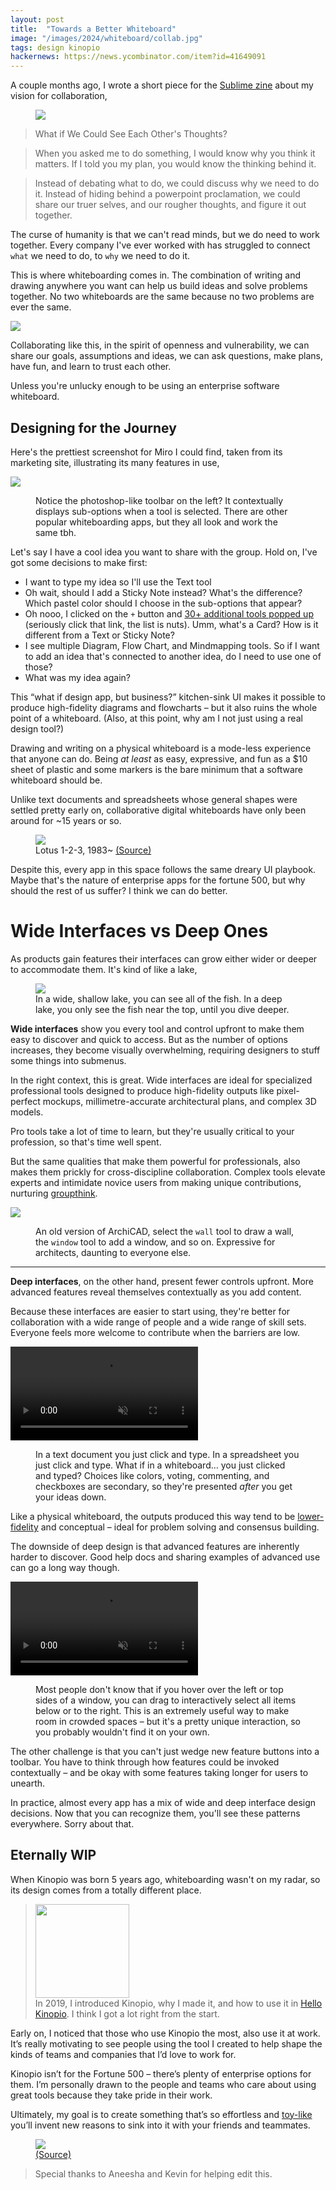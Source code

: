 ```yaml
---
layout: post
title:  "Towards a Better Whiteboard"
image: "/images/2024/whiteboard/collab.jpg"
tags: design kinopio
hackernews: https://news.ycombinator.com/item?id=41649091
---
```


A couple months ago, I wrote a short piece for the [Sublime zine](https://sublime.app/zine) about my vision for collaboration,

<figure>
  <img src="/images/2024/whiteboard/book-cover.webp" class="" style="margin-bottom: 0">
</figure>


> What if We Could See Each Other's Thoughts?

> When you asked me to do something, I would know why you think it matters. If I told you my plan, you would know the thinking behind it.

> Instead of debating what to do, we could discuss why we need to do it. Instead of hiding behind a powerpoint proclamation, we could share our truer selves, and our rougher thoughts, and figure it out together.

The curse of humanity is that we can't read minds, but we do need to work together. Every company I've ever worked with has struggled to connect `what` we need to do, to `why` we need to do it.

This is where whiteboarding comes in. The combination of writing and drawing anywhere you want can help us build ideas and solve problems together. No two whiteboards are the same because no two problems are ever the same.


<img src="/images/2024/whiteboard/w4.webp" class="no-shadow large">



Collaborating like this, in the spirit of openness and vulnerability, we can share our goals, assumptions and ideas, we can ask questions, make plans, have fun, and learn to trust each other.

Unless you're unlucky enough to be using an enterprise software whiteboard.

## Designing for the Journey

Here's the prettiest screenshot for Miro I could find, taken from its marketing site, illustrating its many features in use,

<img src="/images/2024/whiteboard/miro.png" class="no-shadow " />
<figure>
  <figcaption>
    Notice the photoshop-like toolbar on the left? It contextually displays sub-options when a tool is selected. There are other popular whiteboarding apps, but they all look and work the same tbh.
  </figcaption>
</figure>

Let's say I have a cool idea you want to share with the group. Hold on, I've got some decisions to make first:

- I want to type my idea so I'll use the Text tool
- Oh wait, should I add a Sticky Note instead? What's the difference? Which pastel color should I choose in the sub-options that appear?
- Oh nooo, I clicked on the `+` button and [30+ additional tools popped up](/images/2024/whiteboard/miro-toolbar.mp4) (seriously click that link, the list is nuts). Umm, what's a Card? How is it different from a Text or Sticky Note?
- I see multiple Diagram, Flow Chart, and Mindmapping tools. So if I want to add an idea that's connected to another idea, do I need to use one of those?
- What was my idea again?

This “what if design app, but business?” kitchen-sink UI makes it possible to produce high-fidelity diagrams and flowcharts – but it also ruins the whole point of a whiteboard. (Also, at this point, why am I not just using a real design tool?)

Drawing and writing on a physical whiteboard is a mode-less experience that anyone can do. Being *at least* as easy, expressive, and fun as a $10 sheet of plastic and some markers is the bare minimum that a software whiteboard should be.

Unlike text documents and spreadsheets whose general shapes were settled pretty early on, collaborative digital whiteboards have only been around for ~15 years or so.

<figure>
  <img src="/images/2024/whiteboard/Lotus-123-3.0-MSDOS.png" class="" />
  <figcaption>
    Lotus 1-2-3, 1983~
    <a href="https://en.wikipedia.org/wiki/VisiCalc">
      (Source)
    </a>
  </figcaption>
</figure>

Despite this, every app in this space follows the same dreary UI playbook. Maybe that's the nature of enterprise apps for the fortune 500, but why should the rest of us suffer? I think we can do better.

# Wide Interfaces vs Deep Ones

As products gain features their interfaces can grow either wider or deeper to accommodate them. It's kind of like a lake,

<figure>
  <img src="/images/2024/whiteboard/lake3.svg" class="no-shadow" />
  <figcaption>
    In a wide, shallow lake, you can see all of the fish. In a deep lake, you only see the fish near the top, until you dive deeper.
  </figcaption>
</figure>

**Wide interfaces** show you every tool and control upfront to make them easy to discover and quick to access. But as the number of options increases, they become visually overwhelming, requiring designers to stuff some things into submenus.

In the right context, this is great. Wide interfaces are ideal for specialized professional tools designed to produce high-fidelity outputs like pixel-perfect mockups, millimetre-accurate architectural plans, and complex 3D models.

Pro tools take a lot of time to learn, but they're usually critical to your profession, so that's time well spent.

But the same qualities that make them powerful for professionals, also makes them prickly for cross-discipline collaboration. Complex tools elevate experts and intimidate novice users from making unique contributions, nurturing [groupthink](https://www.psychologytoday.com/us/blog/cutting-edge-leadership/202010/what-is-groupthink-and-how-can-leaders-avoid-it).

<img src="/images/2024/whiteboard/archicad.webp" class="" />
<figure>
  <figcaption>
    An old version of ArchiCAD, select the <code>wall</code> tool to draw a wall, the <code>window</code> tool to add a window, and so on. Expressive for architects, daunting to everyone else.
  </figcaption>
</figure>

---

**Deep interfaces**, on the other hand, present fewer controls upfront. More advanced features reveal themselves contextually as you add content.

Because these interfaces are easier to start using, they're better for collaboration with a wide range of people and a wide range of skill sets. Everyone feels more welcome to contribute when the barriers are low.

<p>
  <video autoplay loop muted playsinline class="no-shadow large">
    <source src="/images/2024/whiteboard/k4-2.mp4">
  </video>
</p>
<figure>
  <figcaption>
    In a text document you just click and type. In a spreadsheet you just click and type. What if in a whiteboard… you just clicked and typed? Choices like colors, voting, commenting, and checkboxes are secondary, so they're presented <i>after</i> you get your ideas down.
  </figcaption>
</figure>



Like a physical whiteboard, the outputs produced this way tend to be [lower-fidelity](https://uxdesign.cc/low-fidelity-design-is-higher-up-the-value-chain-fdf1824c6aa1) and conceptual – ideal for problem solving and consensus building.

The downside of deep design is that advanced features are inherently harder to discover. Good help docs and sharing examples of advanced use can go a long way though.

<p>
  <video autoplay loop muted playsinline class=" large">
    <source src="https://kinopio-updates.us-east-1.linodeobjects.com/select-all-to-the-right.mp4">
  </video>
</p>
<figure>
  <figcaption>
    Most people don't know that if you hover over the left or top sides of a window, you can drag to interactively select all items below or to the right. This is an extremely useful way to make room in crowded spaces – but it's a pretty unique interaction, so you probably wouldn't find it on your own.
  </figcaption>
</figure>


The other challenge is that you can't just wedge new feature buttons into a toolbar. You have to think through how features could be invoked contextually – and be okay with some features taking longer for users to unearth.

In practice, almost every app has a mix of wide and deep interface design decisions. Now that you can recognize them, you'll see these patterns everywhere. Sorry about that.

## Eternally WIP

When Kinopio was born 5 years ago, whiteboarding wasn't on my radar, so its design comes from a totally different place.


<blockquote>
  <p>
    <img src="https://pketh.org/images/2019/kinopio-beta-logo.jpg" width="150" class="">
    <br/>
    In 2019, I introduced Kinopio, why I made it, and how to use it in
    <a href="https://pketh.org/hello-kinopio.html">Hello Kinopio</a>.
    I think I got a lot right from the start.
  </p>
</blockquote>

>
>

Early on, I noticed that those who use Kinopio the most, also use it at work. It’s really motivating to see people using the tool I created to help shape the kinds of teams and companies that I’d love to work for.


Kinopio isn’t for the Fortune 500 – there’s plenty of enterprise options for them. I’m personally drawn to the people and teams who care about using great tools because they take pride in their work.

Ultimately, my goal is to create something that’s so effortless and [toy-like](https://cdixon.org/2010/01/03/the-next-big-thing-will-start-out-looking-like-a-toy) you’ll invent new reasons to sink into it with your friends and teammates.

<figure>
  <img src="/images/2024/whiteboard/relax-space.jpg" class="" />
  <figcaption>
    <a href="https://www.cosmos.so/e/1290280742">
      (Source)
    </a>
  </figcaption>
</figure>

> Special thanks to Aneesha and Kevin for helping edit this.
